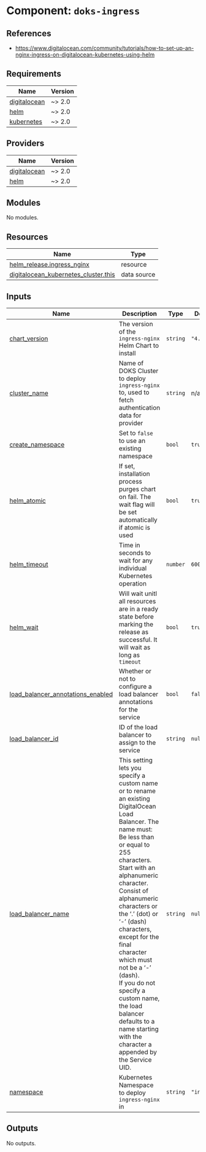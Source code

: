 # Component: `doks-ingress`

## References

- <https://www.digitalocean.com/community/tutorials/how-to-set-up-an-nginx-ingress-on-digitalocean-kubernetes-using-helm>

<!-- BEGINNING OF PRE-COMMIT-TERRAFORM DOCS HOOK -->
## Requirements

| Name | Version |
|------|---------|
| <a name="requirement_digitalocean"></a> [digitalocean](#requirement\_digitalocean) | ~> 2.0 |
| <a name="requirement_helm"></a> [helm](#requirement\_helm) | ~> 2.0 |
| <a name="requirement_kubernetes"></a> [kubernetes](#requirement\_kubernetes) | ~> 2.0 |

## Providers

| Name | Version |
|------|---------|
| <a name="provider_digitalocean"></a> [digitalocean](#provider\_digitalocean) | ~> 2.0 |
| <a name="provider_helm"></a> [helm](#provider\_helm) | ~> 2.0 |

## Modules

No modules.

## Resources

| Name | Type |
|------|------|
| [helm_release.ingress_nginx](https://registry.terraform.io/providers/hashicorp/helm/latest/docs/resources/release) | resource |
| [digitalocean_kubernetes_cluster.this](https://registry.terraform.io/providers/digitalocean/digitalocean/latest/docs/data-sources/kubernetes_cluster) | data source |

## Inputs

| Name | Description | Type | Default | Required |
|------|-------------|------|---------|:--------:|
| <a name="input_chart_version"></a> [chart\_version](#input\_chart\_version) | The version of the `ingress-nginx` Helm Chart to install | `string` | `"4.0.17"` | no |
| <a name="input_cluster_name"></a> [cluster\_name](#input\_cluster\_name) | Name of DOKS Cluster to deploy `ingress-nginx` to, used to fetch authentication data for provider | `string` | n/a | yes |
| <a name="input_create_namespace"></a> [create\_namespace](#input\_create\_namespace) | Set to `false` to use an existing namespace | `bool` | `true` | no |
| <a name="input_helm_atomic"></a> [helm\_atomic](#input\_helm\_atomic) | If set, installation process purges chart on fail. The wait flag will be set automatically if atomic is used | `bool` | `true` | no |
| <a name="input_helm_timeout"></a> [helm\_timeout](#input\_helm\_timeout) | Time in seconds to wait for any individual Kubernetes operation | `number` | `600` | no |
| <a name="input_helm_wait"></a> [helm\_wait](#input\_helm\_wait) | Will wait unitl all resources are in a ready state before marking the release as successful. It will wait as long as `timeout` | `bool` | `true` | no |
| <a name="input_load_balancer_annotations_enabled"></a> [load\_balancer\_annotations\_enabled](#input\_load\_balancer\_annotations\_enabled) | Whether or not to configure a load balancer annotations for the service | `bool` | `false` | no |
| <a name="input_load_balancer_id"></a> [load\_balancer\_id](#input\_load\_balancer\_id) | ID of the load balancer to assign to the service | `string` | `null` | no |
| <a name="input_load_balancer_name"></a> [load\_balancer\_name](#input\_load\_balancer\_name) | This setting lets you specify a custom name or to rename an existing DigitalOcean Load Balancer. The name must:<br>Be less than or equal to 255 characters.<br>Start with an alphanumeric character.<br>Consist of alphanumeric characters or the ‘.’ (dot) or ‘-’ (dash) characters, except for the final character which must not be a ‘-’ (dash).<br>If you do not specify a custom name, the load balancer defaults to a name starting with the character a appended by the Service UID. | `string` | `null` | no |
| <a name="input_namespace"></a> [namespace](#input\_namespace) | Kubernetes Namespace to deploy `ingress-nginx` in | `string` | `"ingress"` | no |

## Outputs

No outputs.
<!-- END OF PRE-COMMIT-TERRAFORM DOCS HOOK -->

